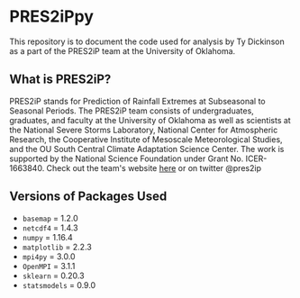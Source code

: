 # PRES2iPpy

This repository is to document the code used for analysis by Ty Dickinson as a part of the PRES2iP team at the University of Oklahoma. 

## What is PRES2iP?

PRES2iP stands for Prediction of Rainfall Extremes at Subseasonal to Seasonal Periods. The PRES2iP team consists of undergraduates, graduates, and faculty at the University of Oklahoma as well as scientists at the National Severe Storms Laboratory, National Center for Atmospheric Research, the Cooperative Institute of Mesoscale Meteorological Studies, and the OU South Central Climate Adaptation Science Center. The work is supported by the National Science Foundation under Grant No. ICER-1663840. Check out the team's website [here](http://pres2ip.com) or on twitter @pres2ip

## Versions of Packages Used
- `basemap` = 1.2.0
- `netcdf4` = 1.4.3
- `numpy` = 1.16.4
- `matplotlib` = 2.2.3
- `mpi4py` = 3.0.0
- `OpenMPI` = 3.1.1
- `sklearn` = 0.20.3
- `statsmodels` = 0.9.0
